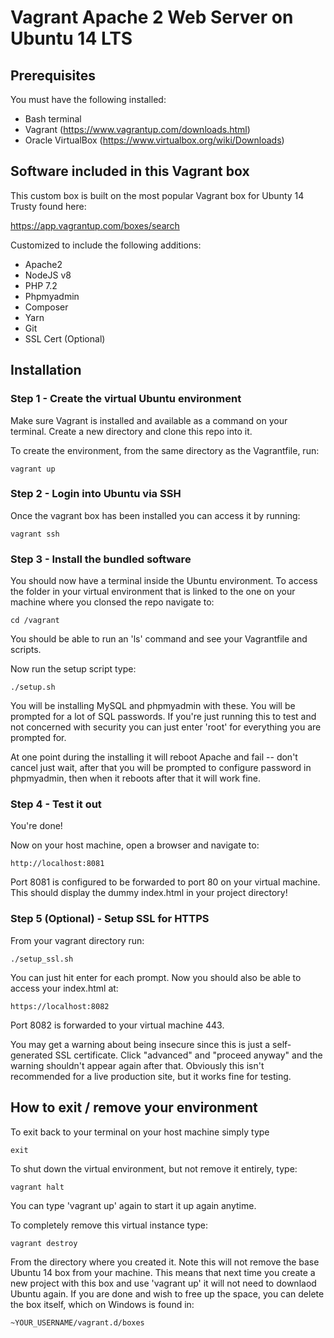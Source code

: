 # Vagrant Apache 2 Web Server on Ubuntu 14 LTS

## Prerequisites

You must have the following installed:

* Bash terminal
* Vagrant (https://www.vagrantup.com/downloads.html)
* Oracle VirtualBox (https://www.virtualbox.org/wiki/Downloads)

## Software included in this Vagrant box

This custom box is built on the most popular Vagrant box for Ubunty 14 Trusty found here:

https://app.vagrantup.com/boxes/search

Customized to include the following additions:

* Apache2
* NodeJS v8
* PHP 7.2
* Phpmyadmin
* Composer
* Yarn
* Git
* SSL Cert (Optional)

## Installation

### Step 1 - Create the virtual Ubuntu environment

Make sure Vagrant is installed and available as a command on your terminal.  Create a new directory and clone this repo into it.

To create the environment, from the same directory as the Vagrantfile, run:

```
vagrant up
```

### Step 2 - Login into Ubuntu via SSH

Once the vagrant box has been installed you can access it by running:

```
vagrant ssh
```

### Step 3 - Install the bundled software

You should now have a terminal inside the Ubuntu environment.  To access the folder in your virtual environment that is linked to the one on your machine where you clonsed the repo navigate to:

```
cd /vagrant
```

You should be able to run an 'ls' command and see your Vagrantfile and scripts.

Now run the setup script type:

```
./setup.sh
```

You will be installing MySQL and phpmyadmin with these.  You will be prompted for a lot of SQL passwords.  If you're just running this to test and not concerned with security you can just enter 'root' for everything you are prompted for.

At one point during the installing it will reboot Apache and fail -- don't cancel just wait, after that you will be prompted to configure password in phpmyadmin, then when it reboots after that it will work fine.

### Step 4 - Test it out

You're done!

Now on your host machine, open a browser and navigate to:

```
http://localhost:8081
```

Port 8081 is configured to be forwarded to port 80 on your virtual machine.  This should display the dummy index.html in your project directory!

### Step 5 (Optional) - Setup SSL for HTTPS

From your vagrant directory run:

```
./setup_ssl.sh
```

You can just hit enter for each prompt.  Now you should also be able to access your index.html at:

```
https://localhost:8082
```

Port 8082 is forwarded to your virtual machine 443.  

You may get a warning about being insecure since this is just a self-generated SSL certificate.  Click "advanced" and "proceed anyway" and the warning shouldn't appear again after that.  Obviously this isn't recommended for a live production site, but it works fine for testing.

## How to exit / remove your environment

To exit back to your terminal on your host machine simply type

```
exit
```

To shut down the virtual environment, but not remove it entirely, type:

```
vagrant halt
```

You can type 'vagrant up' again to start it up again anytime.

To completely remove this virtual instance type:

```
vagrant destroy
```

From the directory where you created it.  Note this will not remove the base Ubuntu 14 box from your machine.  This means that next time you create a new project with this box and use 'vagrant up' it will not need to downlaod Ubuntu again.  If you are done and wish to free up the space, you can delete the box itself, which on Windows is found in:

```
~YOUR_USERNAME/vagrant.d/boxes
```

